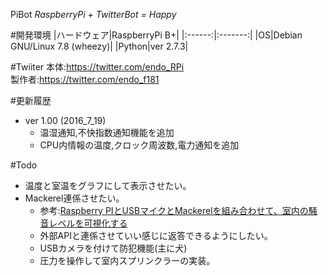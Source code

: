 PiBot
_RaspberryPi + TwitterBot = Happy_

#開発環境
|ハードウェア|RaspberryPi B+|
|:------:|:-------:|
|OS|Debian GNU/Linux 7.8 (wheezy)|
|Python|ver 2.7.3|

#Twiiter
本体:https://twitter.com/endo_RPi  
製作者:https://twitter.com/endo_f181


#更新履歴

- ver 1.00 (2016_7_19)
  - 温湿通知,不快指数通知機能を追加
  - CPU内情報の温度,クロック周波数,電力通知を追加


#Todo
- 温度と室温をグラフにして表示させたい。
- Mackerel連係させたい。
  - 参考:[Raspberry PIとUSBマイクとMackerelを組み合わせて、室内の騒音レベルを可視化する](http://ariarijp.hatenablog.com/entry/2016/07/17/232752)
  - 外部APIと連係させていい感じに返答できるようにしたい。
  - USBカメラを付けて防犯機能(主に犬)
  - 圧力を操作して室内スプリンクラーの実装。

